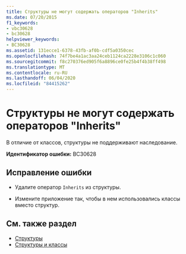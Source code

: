 ```yaml
---
title: Структуры не могут содержать операторов "Inherits"
ms.date: 07/20/2015
f1_keywords:
- vbc30628
- bc30628
helpviewer_keywords:
- BC30628
ms.assetid: 131ecce1-6378-43fb-af0b-cdf5a0350cec
ms.openlocfilehash: 74f7be4a1ac3aa24ceb1124ca2228e3106c1c060
ms.sourcegitcommit: f8c270376ed905f6a8896ce0fe25b4f4b38ff498
ms.translationtype: MT
ms.contentlocale: ru-RU
ms.lasthandoff: 06/04/2020
ms.locfileid: "84415262"
---
```

# <a name="structures-cannot-have-inherits-statements"></a>Структуры не могут содержать операторов "Inherits"
В отличие от классов, структуры не поддерживают наследование.  
  
 **Идентификатор ошибки:** BC30628  
  
## <a name="to-correct-this-error"></a>Исправление ошибки  
  
- Удалите оператор `Inherits` из структуры.  
  
- Измените приложение так, чтобы в нем использовались классы вместо структур.  
  
## <a name="see-also"></a>См. также раздел

- [Структуры](../programming-guide/language-features/data-types/structures.md)
- [Структуры и классы](../programming-guide/language-features/data-types/structures-and-classes.md)
